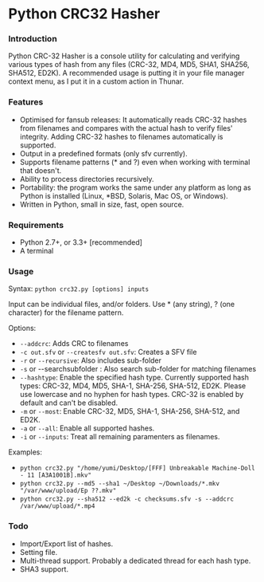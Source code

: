 Python CRC32 Hasher
===================

### Introduction ###

Python CRC-32 Hasher is a console utility for calculating and verifying various types of hash from any files (CRC-32, MD4, MD5, SHA1, SHA256, SHA512, ED2K). A recommended usage is putting it in your file manager context menu, as I put it in a custom action in Thunar.

### Features ###

- Optimised for fansub releases: It automatically reads CRC-32 hashes from filenames and compares with the actual hash to verify files' integrity. Adding CRC-32 hashes to filenames automatically is supported.
- Output in a predefined formats (only sfv currently).
- Supports filename patterns (* and ?) even when working with terminal that doesn't.
- Ability to process directories recursively.
- Portability: the program works the same under any platform as long as Python is installed (Linux, *BSD, Solaris, Mac OS, or Windows).
- Written in Python, small in size, fast, open source.

### Requirements ###

- Python 2.7+, or 3.3+ [recommended]
- A terminal

### Usage ###

Syntax: `python crc32.py [options] inputs`

Input can be individual files, and/or folders. Use * (any string), ? (one character) for the filename pattern.

Options:

 - `--addcrc`: Adds CRC to filenames
 - `-c out.sfv` or `--createsfv out.sfv`: Creates a SFV file
 - `-r` or `--recursive`: Also includes sub-folder
 - `-s` or  --searchsubfolder : Also search sub-folder for matching filenames
 - `--hashtype`: Enable the specified hash type. Currently supported hash types: CRC-32, MD4, MD5, SHA-1, SHA-256, SHA-512, ED2K. Please use lowercase and no hyphen for hash types. CRC-32 is enabled by default and can't be disabled.
 - `-m` or `--most`: Enable CRC-32, MD5, SHA-1, SHA-256, SHA-512, and ED2K.
 - `-a` or `--all`: Enable all supported hashes.
 - `-i` or `--inputs`: Treat all remaining paramenters as filenames.

Examples:

 - `python crc32.py "/home/yumi/Desktop/[FFF] Unbreakable Machine-Doll - 11 [A3A1001B].mkv"`
 - `python crc32.py --md5 --sha1 ~/Desktop ~/Downloads/*.mkv "/var/www/upload/Ep ??.mkv"`
 - `python crc32.py --sha512 --ed2k -c checksums.sfv -s --addcrc /var/www/upload/*.mp4 `

### Todo ###

 - Import/Export list of hashes.
 - Setting file.
 - Multi-thread support. Probably a dedicated thread for each hash type.
 - SHA3 support.
